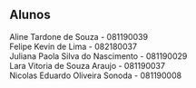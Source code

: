 ## Alunos

Aline Tardone de Souza - 081190039  
Felipe Kevin de Lima - 082180037  
Juliana Paola Silva do Nascimento - 081190029  
Lara Vitoria de Souza Araujo - 081190037  
Nicolas Eduardo Oliveira Sonoda - 081190008  
